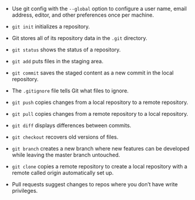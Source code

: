 - Use git config with the `--global` option to configure a user name,
  email address, editor, and other preferences once per machine.

- `git init` initializes a repository.
- Git stores all of its repository data in the `.git` directory.

- `git status` shows the status of a repository.
- `git add` puts files in the staging area.
- `git commit` saves the staged content as a new commit in the local repository.
- The `.gitignore` file tells Git what files to ignore.

- `git push` copies changes from a local repository to a remote repository.
- `git pull` copies changes from a remote repository to a local repository.

- `git diff` displays differences between commits.
- `git checkout` recovers old versions of files.

- `git branch` creates a new branch where new features can be developed while leaving the master branch untouched.

- `git clone` copies a remote repository to create a local repository with a remote called origin automatically set up.
- Pull requests suggest changes to repos where you don’t have write privileges.
